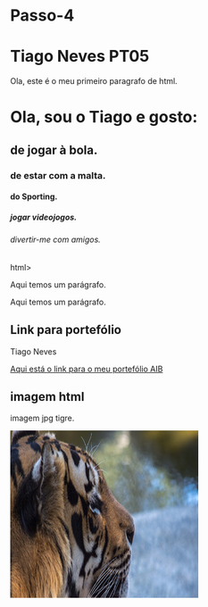 # Passo-4


<html>
<body>

<h1>Tiago Neves PT05</h1> <!-- aqui fazemos o primeiro header -->

<p>Ola, este é o meu primeiro paragrafo de html.</p> <!-- aqui temos o primeiro parágrafo -->

</body>
</html>


<html>
<body>

<h1>Ola, sou o Tiago e gosto:</h1> <!-- aqui temos o meu primeiro header -->
<h2>de jogar à bola.</h2>
<h3>de estar com a malta.</h3>
<h4>do Sporting.</h4>
<h5>jogar videojogos.</h5>
<h6>divertir-me com amigos.</h6>

</body>
</html>

html>
<body>

<p>Aqui temos um parágrafo.</p> <!-- aqui temos o primeiro parágrafo -->
<p>Aqui temos um parágrafo.</p>

</body>
</html>

<html>
<body>

<h2>Link para portefólio</h2>
<p>Tiago Neves</p>

<a href="https://sites.google.com/d/1Bpl_sff9kcEVUw8STwIXfR78Tl2qhyqt/p/1Qde5vCnemzR7hvxpXu-ruUUTnd2_Tq28/edit">Aqui está o link para o meu portefólio AIB</a> <!--aqui está o meu primeiro link -->

</body>
</html>


<html>
<body>

<h2>imagem html</h2>
<p>imagem jpg tigre.</p>

<img src="imagem.jpg" width="337" height="300"> <!-- aqui está uma imagem jpg -->

</body>
</html>
